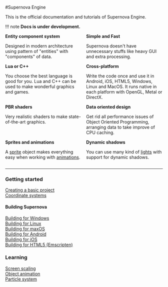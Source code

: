 #Supernova Engine

This is the official documentation and tutorials of Supernova Engine.

!!! note
    **Docs is under development.**

<div style="display: flex">
  <div style="flex: 1; margin: 0 1em 0 0">
    <strong>Entity component system</strong>
    <p>Designed in modern architecture using pattern of "entities" with "components" of data.</p>
  </div>
  <div style="flex: 1">
    <strong>Simple and Fast</strong>
    <p>Supernova doesn't have unnecessary stuffs like heavy GUI and extra processing.</p>
  </div>
</div>

<div style="display: flex">
  <div style="flex: 1; margin: 0 1em 0 0">
    <strong>Lua or C++</strong>
    <p>You choose the best language is good for you. Lua and C++ can be used to make wonderful graphics and games.</p>
  </div>
  <div style="flex: 1">
    <strong>Cross-platform</strong>
    <p>Write the code once and use it in Android, iOS, HTML5, Windows, Linux and MacOS. It runs native in each platform with OpenGL, Metal or DirectX.

</p>
  </div>
</div>

<div style="display: flex">
  <div style="flex: 1; margin: 0 1em 0 0">
    <strong>PBR shaders</strong>
    <p>Very realistic shaders to make state-of-the-art graphics.</p>
  </div>
  <div style="flex: 1">
    <strong>Data oriented design</strong>
    <p>Get rid all performance issues of Object Oriented Programming, arranging data to take improve of CPU caching.</p>
  </div>
</div>

<div style="display: flex">
  <div style="flex: 1; margin: 0 1em 0 0">
    <strong>Sprites and animations</strong>
    <p>A <a href="./learning/sprites/">sprite</a> object makes everything easy when working with <a href="./learning/object-animation/">animations</a>.</p>
  </div>
  <div style="flex: 1">
    <strong>Dynamic shadows</strong>
    <p>You can use many kind of <a href="./learning/lights/">lights</a> with support for dynamic shadows.</p>
  </div>
</div>

- - -



### Getting started

[Creating a basic project](getting-started/creating-a-basic-project)  
[Coordinate systems](getting-started/coordinate-systems)  

#### Building Supernova

[Building for Windows](getting-started/building/building-for-windows)  
[Building for Linux](getting-started/building/building-for-linux)  
[Building for maxOS](getting-started/building/building-for-macos)  
[Building for Android](getting-started/building/building-for-android)  
[Building for iOS](getting-started/building/building-for-ios)  
[Building for HTML5 (Emscripten)](getting-started/building/building-for-html5)

### Learning

[Screen scaling](learning/screen-scaling)  
[Object animation](learning/object-animation)   
[Particle system](learning/particle-system)   

